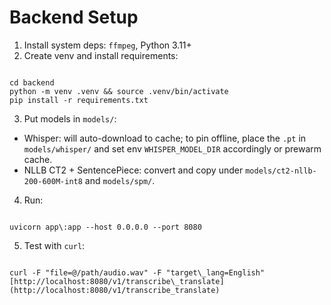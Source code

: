 # Backend Setup

1. Install system deps: `ffmpeg`, Python 3.11+
2. Create venv and install requirements:
```

cd backend
python -m venv .venv && source .venv/bin/activate
pip install -r requirements.txt

```
3. Put models in `models/`:
- Whisper: will auto-download to cache; to pin offline, place the `.pt` in `models/whisper/` and set env `WHISPER_MODEL_DIR` accordingly or prewarm cache.
- NLLB CT2 + SentencePiece: convert and copy under `models/ct2-nllb-200-600M-int8` and `models/spm/`.
4. Run:
```

uvicorn app\:app --host 0.0.0.0 --port 8080

```
5. Test with `curl`:
```

curl -F "file=@/path/audio.wav" -F "target\_lang=English" [http://localhost:8080/v1/transcribe\_translate](http://localhost:8080/v1/transcribe_translate)

```
